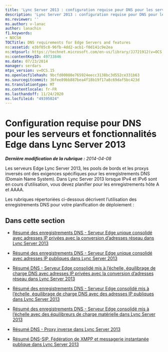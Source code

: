 ```yaml
---
title: 'Lync Server 2013 : configuration requise pour DNS pour les serveurs et fonctionnalités Edge'
description: 'Lync Server 2013 : configuration requise pour DNS pour les serveurs et fonctionnalités Edge.'
ms.reviewer: ''
ms.author: v-lanac
author: lanachin
f1.keywords:
- NOCSH
TOCTitle: DNS requirements for Edge Servers and features
ms:assetid: e3bf05c8-96fb-4dd2-acb1-f0d141c9e2ea
ms:mtpsurl: https://technet.microsoft.com/en-us/library/JJ721912(v=OCS.15)
ms:contentKeyID: 49733846
ms.date: 07/23/2014
manager: serdars
mtps_version: v=OCS.15
ms.openlocfilehash: 9bcfd00080e765924eecc3138bc3d552ce331b63
ms.sourcegitcommit: 36fee89bb887bea4f18b19f17a8c69daf5bc423d
ms.translationtype: MT
ms.contentlocale: fr-FR
ms.lasthandoff: 11/24/2020
ms.locfileid: "49395024"
---
```

# <a name="dns-requirements-for-edge-servers-and-features-in-lync-server-2013"></a>Configuration requise pour DNS pour les serveurs et fonctionnalités Edge dans Lync Server 2013

<div data-xmlns="http://www.w3.org/1999/xhtml">

<div class="topic" data-xmlns="http://www.w3.org/1999/xhtml" data-msxsl="urn:schemas-microsoft-com:xslt" data-cs="https://msdn.microsoft.com/">

<div data-asp="https://msdn2.microsoft.com/asp">



</div>

<div id="mainSection">

<div id="mainBody">

<span> </span>

_**Dernière modification de la rubrique :** 2014-04-08_

Les serveurs Edge Lync Server 2013, les pools de bords et les proxys inversés ont des exigences spécifiques pour les enregistrements DNS (Domain Name System). Dans Lync Server 2013 lorsque IPv4 et IPv6 sont en cours d’utilisation, vous devez planifier pour les enregistrements hôte A et AAAA.

Les rubriques répertoriées ci-dessous décrivent l’utilisation des enregistrements DNS pour votre planification de déploiement :

<div>

## <a name="in-this-section"></a>Dans cette section

  - [Résumé des enregistrements DNS - Serveur Edge unique consolidé avec adresses IP privées avec la conversion d’adresses réseau dans Lync Server 2013](lync-server-2013-dns-summary-single-consolidated-edge-with-private-ip-addresses-using-nat.md)

  - [Résumé des enregistrements DNS - Serveur Edge unique consolidé avec adresses IP publiques dans Lync Server 2013](lync-server-2013-dns-summary-single-consolidated-edge-with-public-ip-addresses.md)

  - [Résumé DNS - Serveur Edge consolidé mis à l’échelle, équilibrage de charge DNS avec adresses IP privées avec la conversion d’adresses réseau dans Lync Server 2013](lync-server-2013-dns-summary-scaled-consolidated-edge-dns-load-balancing-with-private-ip-addresses-using-nat.md)

  - [Résumé des enregistrements DNS - Serveur Edge consolidé mis à l’échelle, équilibrage de charge DNS avec des adresses IP publiques dans Lync Server 2013](lync-server-2013-dns-summary-scaled-consolidated-edge-dns-load-balancing-with-public-ip-addresses.md)

  - [Résumé des enregistrements DNS - Serveur Edge consolidé mis à l’échelle avec des équilibreurs de charge matérielle dans Lync Server 2013](lync-server-2013-dns-summary-scaled-consolidated-edge-with-hardware-load-balancers.md)

  - [Résumé DNS - Proxy inverse dans Lync Server 2013](lync-server-2013-dns-summary-reverse-proxy.md)

  - [Résumé DNS-SIP, Fédération de XMPP et messagerie instantanée publique dans Lync Server 2013](lync-server-2013-dns-summary-sip-xmpp-federation-and-public-instant-messaging.md)

</div>

</div>

<span> </span>

</div>

</div>

</div>


